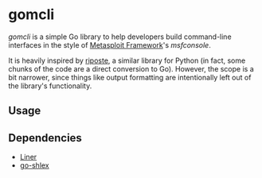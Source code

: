 # gomcli

*gomcli* is a simple Go library to help developers build command-line interfaces in the style of [Metasploit Framework](https://www.metasploit.com/)'s *msfconsole*.

It is heavily inspired by [riposte](https://github.com/fwkz/riposte), a similar library for Python (in fact, some chunks of the code are a direct conversion to Go). However, the scope is a bit narrower, since things like output formatting are intentionally left out of the library's functionality.

## Usage

## Dependencies

* [Liner](https://github.com/peterh/liner)
* [go-shlex](github.com/anmitsu/go-shlex)